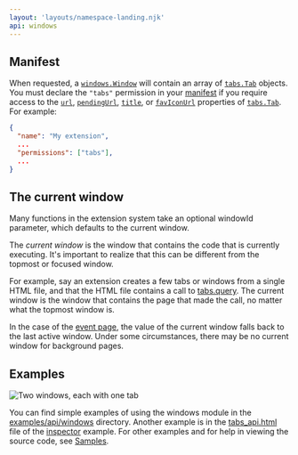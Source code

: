 ```yaml
---
layout: 'layouts/namespace-landing.njk'
api: windows
---
```


## Manifest

When requested, a [`windows.Window`][1] will contain an array of [`tabs.Tab`][2] objects. You must
declare the `"tabs"` permission in your [manifest][3] if you require access to the [`url`][4],
[`pendingUrl`][5], [`title`][6], or [`favIconUrl`][7] properties of [`tabs.Tab`][8]. For example:

```json
{
  "name": "My extension",
  ...
  "permissions": ["tabs"],
  ...
}
```

## The current window

Many functions in the extension system take an optional windowId parameter, which defaults to the
current window.

The _current window_ is the window that contains the code that is currently executing. It's
important to realize that this can be different from the topmost or focused window.

For example, say an extension creates a few tabs or windows from a single HTML file, and that the
HTML file contains a call to [tabs.query][9]. The current window is the window that contains the
page that made the call, no matter what the topmost window is.

In the case of the [event page][10], the value of the current window falls back to the last active
window. Under some circumstances, there may be no current window for background pages.

## Examples

![Two windows, each with one tab](/windows.png)

You can find simple examples of using the windows module in the [examples/api/windows][11]
directory. Another example is in the [tabs_api.html][12] file of the [inspector][13] example. For
other examples and for help in viewing the source code, see [Samples][14].

[1]: #type-Window
[2]: /extensions/tabs#type-Tab
[3]: /extensions/manifest
[4]: /extensions/tabs#property-Tab-url
[5]: /extensions/tabs#property-Tab-pendingUrl
[6]: /extensions/tabs#property-Tab-title
[7]: /extensions/tabs#property-Tab-favIconUrl
[8]: /extensions/tabs#type-Tab
[9]: /extensions/tabs#method-query
[10]: /extensions/event_pages
[11]:
  https://chromium.googlesource.com/chromium/src/+/master/chrome/common/extensions/docs/examples/api/windows/
[12]:
  https://chromium.googlesource.com/chromium/src/+/master/chrome/common/extensions/docs/examples/api/tabs/inspector/tabs_api.html
[13]:
  https://chromium.googlesource.com/chromium/src/+/master/chrome/common/extensions/docs/examples/api/tabs/inspector/
[14]: /extensions/samples
